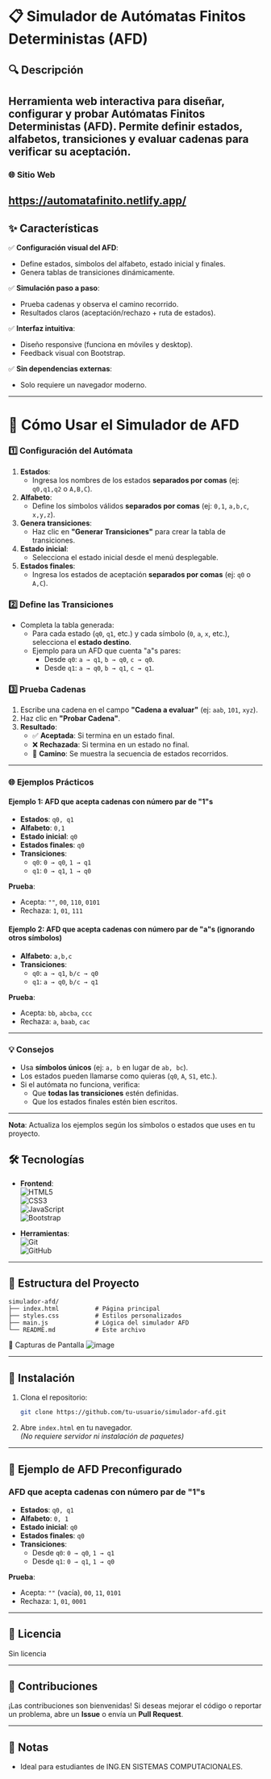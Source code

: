 # **📋 Simulador de Autómatas Finitos Deterministas (AFD)**
## **🔍 Descripción**  
Herramienta web interactiva para diseñar, configurar y probar Autómatas Finitos Deterministas (AFD). Permite definir estados, alfabetos, transiciones y evaluar cadenas para verificar su aceptación.
---
### **🌐 Sitio Web**
https://automatafinito.netlify.app/
---

## **✨ Características**  
✅ **Configuración visual del AFD**:  
   - Define estados, símbolos del alfabeto, estado inicial y finales.  
   - Genera tablas de transiciones dinámicamente.  

✅ **Simulación paso a paso**:  
   - Prueba cadenas y observa el camino recorrido.  
   - Resultados claros (aceptación/rechazo + ruta de estados).  

✅ **Interfaz intuitiva**:  
   - Diseño responsive (funciona en móviles y desktop).  
   - Feedback visual con Bootstrap.  

✅ **Sin dependencias externas**:  
   - Solo requiere un navegador moderno.  
---
# **📌 Cómo Usar el Simulador de AFD**  

### **1️⃣ Configuración del Autómata**  
1. **Estados**:  
   - Ingresa los nombres de los estados **separados por comas** (ej: `q0,q1,q2` o `A,B,C`).  
2. **Alfabeto**:  
   - Define los símbolos válidos **separados por comas** (ej: `0,1`, `a,b,c`, `x,y,z`).  
3. **Genera transiciones**:  
   - Haz clic en **"Generar Transiciones"** para crear la tabla de transiciones.  
4. **Estado inicial**:  
   - Selecciona el estado inicial desde el menú desplegable.  
5. **Estados finales**:  
   - Ingresa los estados de aceptación **separados por comas** (ej: `q0` o `A,C`).  

### **2️⃣ Define las Transiciones**  
- Completa la tabla generada:  
  - Para cada estado (`q0`, `q1`, etc.) y cada símbolo (`0`, `a`, `x`, etc.), selecciona el **estado destino**.  
  - Ejemplo para un AFD que cuenta "a"s pares:  
    - Desde `q0`: `a → q1`, `b → q0`, `c → q0`.  
    - Desde `q1`: `a → q0`, `b → q1`, `c → q1`.  

### **3️⃣ Prueba Cadenas**  
1. Escribe una cadena en el campo **"Cadena a evaluar"** (ej: `aab`, `101`, `xyz`).  
2. Haz clic en **"Probar Cadena"**.  
3. **Resultado**:  
   - ✅ **Aceptada**: Si termina en un estado final.  
   - ❌ **Rechazada**: Si termina en un estado no final.  
   - 📜 **Camino**: Se muestra la secuencia de estados recorridos.  

---

### **🌐 Ejemplos Prácticos**  
#### **Ejemplo 1: AFD que acepta cadenas con número par de "1"s**  
- **Estados**: `q0, q1`  
- **Alfabeto**: `0,1`  
- **Estado inicial**: `q0`  
- **Estados finales**: `q0`  
- **Transiciones**:  
  - `q0`: `0 → q0`, `1 → q1`  
  - `q1`: `0 → q1`, `1 → q0`  

**Prueba**:  
- Acepta: `""`, `00`, `110`, `0101`  
- Rechaza: `1`, `01`, `111`  

#### **Ejemplo 2: AFD que acepta cadenas con número par de "a"s (ignorando otros símbolos)**  
- **Alfabeto**: `a,b,c`  
- **Transiciones**:  
  - `q0`: `a → q1`, `b/c → q0`  
  - `q1`: `a → q0`, `b/c → q1`  

**Prueba**:  
- Acepta: `bb`, `abcba`, `ccc`  
- Rechaza: `a`, `baab`, `cac`  

---

### **💡 Consejos**  
- Usa **símbolos únicos** (ej: `a, b` en lugar de `ab, bc`).  
- Los estados pueden llamarse como quieras (`q0`, `A`, `S1`, etc.).  
- Si el autómata no funciona, verifica:  
  - Que **todas las transiciones** estén definidas.  
  - Que los estados finales estén bien escritos.  

---

**Nota**: Actualiza los ejemplos según los símbolos o estados que uses en tu proyecto.

## **🛠️ Tecnologías**  
- **Frontend**:  
  ![HTML5](https://img.shields.io/badge/HTML5-E34F26?style=flat&logo=html5&logoColor=white)  
  ![CSS3](https://img.shields.io/badge/CSS3-1572B6?style=flat&logo=css3&logoColor=white)  
  ![JavaScript](https://img.shields.io/badge/JavaScript-F7DF1E?style=flat&logo=javascript&logoColor=black)  
  ![Bootstrap](https://img.shields.io/badge/Bootstrap-7952B3?style=flat&logo=bootstrap&logoColor=white)  

- **Herramientas**:  
  ![Git](https://img.shields.io/badge/Git-F05032?style=flat&logo=git&logoColor=white)  
  ![GitHub](https://img.shields.io/badge/GitHub-181717?style=flat&logo=github&logoColor=white)  

---

## **📂 Estructura del Proyecto**  
```
simulador-afd/
├── index.html          # Página principal
├── styles.css          # Estilos personalizados
├── main.js             # Lógica del simulador AFD
└── README.md           # Este archivo
```
🎨 Capturas de Pantalla
![image](https://github.com/user-attachments/assets/32d65b51-e0e2-4755-a8fa-f5c6eb5e8cf0)

---

## **🔧 Instalación**  
1. Clona el repositorio:  
   ```bash
   git clone https://github.com/tu-usuario/simulador-afd.git
   ```
2. Abre `index.html` en tu navegador.  
   *(No requiere servidor ni instalación de paquetes)*  

---

## **🎯 Ejemplo de AFD Preconfigurado**  
### **AFD que acepta cadenas con número par de "1"s**  
- **Estados**: `q0, q1`  
- **Alfabeto**: `0, 1`  
- **Estado inicial**: `q0`  
- **Estados finales**: `q0`  
- **Transiciones**:  
  - Desde `q0`: `0 → q0`, `1 → q1`  
  - Desde `q1`: `0 → q1`, `1 → q0`  

**Prueba**:  
- Acepta: `""` (vacía), `00`, `11`, `0101`  
- Rechaza: `1`, `01`, `0001`  

---

## **📄 Licencia**  
Sin licencia  

--- 

## **🙌 Contribuciones**  
¡Las contribuciones son bienvenidas! Si deseas mejorar el código o reportar un problema, abre un **Issue** o envía un **Pull Request**.  

---

## **📌 Notas**  
- Ideal para estudiantes de ING.EN SISTEMAS COMPUTACIONALES.    

